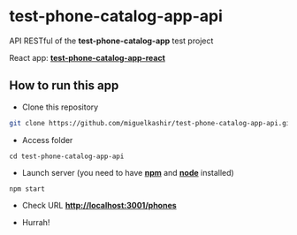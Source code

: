 # test-phone-catalog-app-api

API RESTful of the **test-phone-catalog-app** test project

React app: [**test-phone-catalog-app-react**](https://github.com/miguelkashir/test-phone-catalog-app-react.git)

## How to run this app

* Clone this repository

```bash
git clone https://github.com/miguelkashir/test-phone-catalog-app-api.git
```

* Access folder

```
cd test-phone-catalog-app-api
```

* Launch server (you need to have [**npm**](https://www.npmjs.com/get-npm) and [**node**](https://nodejs.org/es/) installed)

```
npm start
```

* Check URL [**http://localhost:3001/phones**](http://localhost:5000/api/phones)

* Hurrah!
